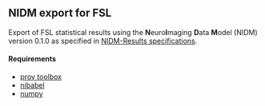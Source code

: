 ## NIDM export for FSL

Export of FSL statistical results using the <b>N</b>euro<b>I</b>maging <b>D</b>ata <b>M</b>odel (NIDM) version 0.1.0 as specified in [NIDM-Results specifications](http://nidm.nidash.org/specs/Results_NIDM_Spec.html).

#### Requirements
- [prov toolbox](https://github.com/trungdong/prov)
- [nibabel](http://nipy.org/nibabel/)
- [numpy](http://www.numpy.org/)


